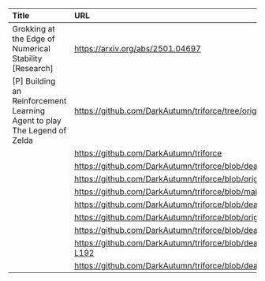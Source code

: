 | Title                                                                    | URL                                                                                                                             |   Score | Date                |
|:-------------------------------------------------------------------------|:--------------------------------------------------------------------------------------------------------------------------------|--------:|:--------------------|
| Grokking at the Edge of Numerical Stability [Research]                   | https://arxiv.org/abs/2501.04697                                                                                                |     126 | 2025-01-17 01:06:00 |
| [P] Building an Reinforcement Learning Agent to play The Legend of Zelda | https://github.com/DarkAutumn/triforce/tree/original-design                                                                     |     125 | 2025-01-17 22:52:06 |
|                                                                          | https://github.com/DarkAutumn/triforce                                                                                          |         |                     |
|                                                                          | https://github.com/DarkAutumn/triforce/blob/dea241219ff17b386e368bc25adfbc171207888a/notebooks/torch_viewport.ipynb             |         |                     |
|                                                                          | https://github.com/DarkAutumn/triforce/blob/original-design/triforce/critics.py#L343-L502                                       |         |                     |
|                                                                          | https://github.com/DarkAutumn/triforce/blob/main/triforce/wavefront.py                                                          |         |                     |
|                                                                          | https://github.com/DarkAutumn/triforce/blob/dea241219ff17b386e368bc25adfbc171207888a/triforce/critics.py#L281-L329              |         |                     |
|                                                                          | https://github.com/DarkAutumn/triforce/blob/original-design/triforce/critics.py                                                 |         |                     |
|                                                                          | https://github.com/DarkAutumn/triforce/blob/dea241219ff17b386e368bc25adfbc171207888a/triforce/critics.py                        |         |                     |
|                                                                          | https://github.com/DarkAutumn/triforce/blob/dea241219ff17b386e368bc25adfbc171207888a/triforce/state_change_wrapper.py#L140-L192 |         |                     |
|                                                                          | https://github.com/DarkAutumn/triforce/blob/dea241219ff17b386e368bc25adfbc171207888a/triforce/models.py#L19-L255                |         |                     |